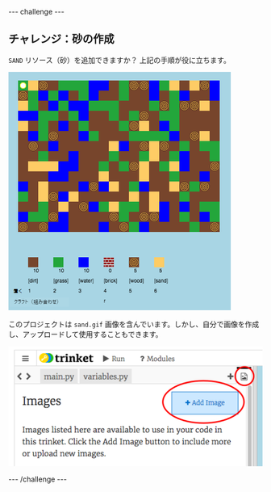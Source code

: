 --- challenge ---

## チャレンジ：砂の作成

`SAND` リソース（砂）を追加できますか？ 上記の手順が役に立ちます。

![スクリーンショット](images/craft-sand.png)

このプロジェクトは `sand.gif` 画像を含んでいます。しかし、自分で画像を作成し、アップロードして使用することもできます。

![screenshot](images/craft-upload.png)

--- /challenge ---